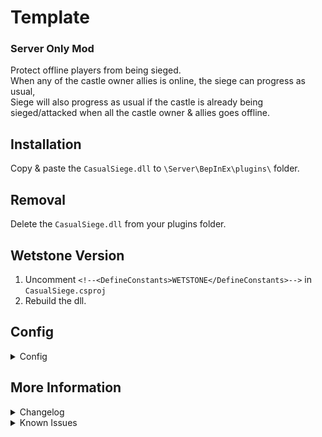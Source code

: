 # Template
### Server Only Mod
Protect offline players from being sieged.\
When any of the castle owner allies is online, the siege can progress as usual,\
Siege will also progress as usual if the castle is already being sieged/attacked when all the castle owner & allies goes offline.

## Installation
Copy & paste the `CasualSiege.dll` to `\Server\BepInEx\plugins\` folder.

## Removal
Delete the `CasualSiege.dll` from your plugins folder.

## Wetstone Version
1. Uncomment `<!--<DefineConstants>WETSTONE</DefineConstants>-->` in `CasualSiege.csproj`
2. Rebuild the dll.

## Config
<details>
<summary>Config</summary>

- `Enable Mod` [default `true`]\
Enable/disable the mod.
- `Factor in Ally Status` [default `true`]\
Include the player allies online status before blocking siege.
- `Max Ally Cache Age` [default `300`]\
Max age of the player allies cache in seconds.\
If the cache age is older than specified, the cahce will be renewed.\
Don't set this too short as allies gathering process can slightly impact your server performance.\
This cache is only for allies gathering, their online/offline status is updated instantly.

</details>

## More Information
<details>
<summary>Changelog</summary>

`0.0.1`
- Initial Release

</details>

<details>
<summary>Known Issues</summary>

### General
- No known issue.

</details>